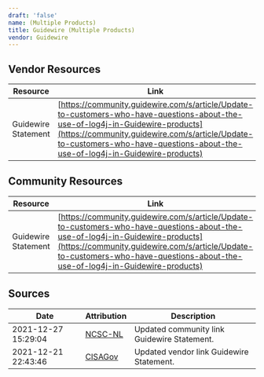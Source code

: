 ```yaml
---
draft: 'false'
name: (Multiple Products)
title: Guidewire (Multiple Products)
vendor: Guidewire
---
```


## Vendor Resources
| Resource | Link |
| --- | --- |
| Guidewire Statement | [https://community.guidewire.com/s/article/Update-to-customers-who-have-questions-about-the-use-of-log4j-in-Guidewire-products](https://community.guidewire.com/s/article/Update-to-customers-who-have-questions-about-the-use-of-log4j-in-Guidewire-products) |

## Community Resources
| Resource | Link |
| --- | --- |
| Guidewire Statement | [https://community.guidewire.com/s/article/Update-to-customers-who-have-questions-about-the-use-of-log4j-in-Guidewire-products](https://community.guidewire.com/s/article/Update-to-customers-who-have-questions-about-the-use-of-log4j-in-Guidewire-products) |


## Sources
| Date | Attribution | Description |
| --- | --- | --- |
| 2021-12-27 15:29:04 | [NCSC-NL](https://github.com/NCSC-NL/log4shell/blob/main/software/README.md) | Updated community link Guidewire Statement.  |
| 2021-12-21 22:43:46 | [CISAGov](https://raw.githubusercontent.com/cisagov/log4j-affected-db/develop/README.md) | Updated vendor link Guidewire Statement.  |
